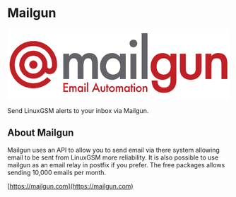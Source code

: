 # Mailgun

[![Mailgun logo](../.gitbook/assets/mailgun_logo.png)](https://www.mailgun.com/)

Send LinuxGSM alerts to your inbox via Mailgun.

## About Mailgun

Mailgun uses an API to allow you to send email via there system allowing email to be sent from LinuxGSM more reliability. It is also possible to use mailgun as an email relay in postfix if you prefer. The free packages allows sending 10,000 emails per month.

[https://mailgun.com](https://mailgun.com)

